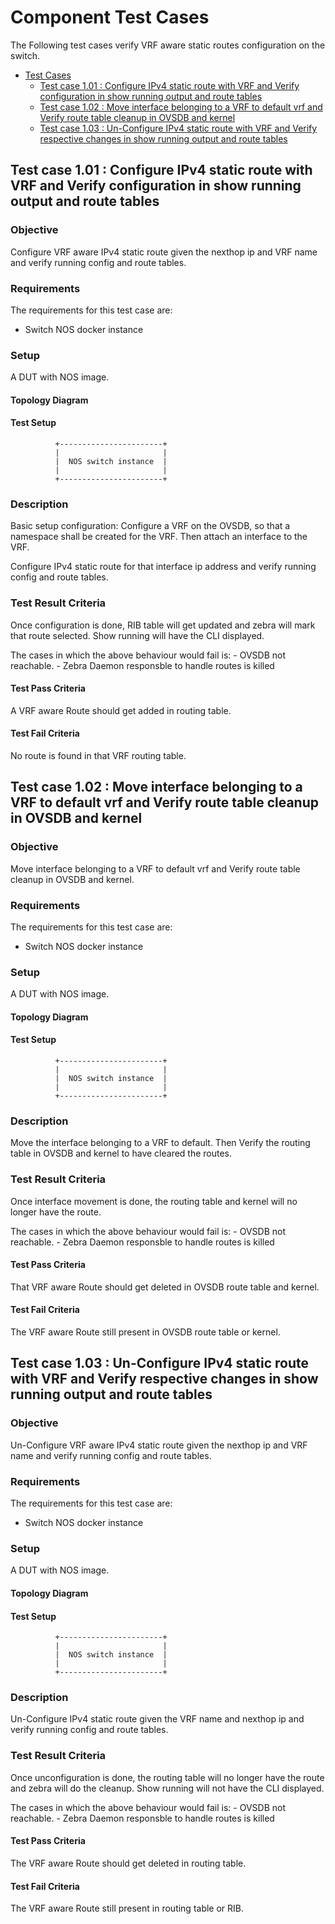 
Component Test Cases
=======
The Following test cases verify VRF aware static routes configuration on the switch.

- [Test Cases](#test-cases)
	- [Test case 1.01 : Configure IPv4 static route with VRF and Verify configuration in show running output and route tables](#test-case-1.01-:-configure-IPv4-static-routes-with-VRF-and-verify-configuration-in-show-running-output-and-route-tables)
	- [Test case 1.02 : Move interface belonging to a VRF to default vrf and Verify route table cleanup in OVSDB and kernel](#test-case-1.02-:-Move-interface-belonging-to-a-VRF-to-default-vrf-and-Verify-route-table-cleanup-in-OVSDB-and-kernel)
	- [Test case 1.03 : Un-Configure IPv4 static route with VRF and Verify respective changes in show running output and route tables](#test-case-1.03-:-Un-configure-IPv4-static-routes-with-VRF-and-verify-respective-changes-in-show-running-output-and-route-tables)


##  Test case 1.01 : Configure IPv4 static route with VRF and Verify configuration in show running output and route tables ##
### Objective ###
Configure VRF aware IPv4 static route given the nexthop ip and VRF name and verify running config and route tables.
### Requirements ###
The requirements for this test case are:
 - Switch NOS docker instance

### Setup ###
A DUT with NOS image.
#### Topology Diagram ####
#### Test Setup ####
              +-----------------------+
              |                       |
              |  NOS switch instance  |
              |                       |
              +-----------------------+
### Description ###
Basic setup configuration: Configure a VRF on the OVSDB, so that a namespace shall be created for the VRF. Then attach an interface to the VRF.

Configure IPv4 static route for that interface ip address and verify running config and route tables.


### Test Result Criteria ###
Once configuration is done, RIB table will get updated and zebra will mark that route selected. Show running will have the CLI displayed.

The cases in which the above behaviour would fail is:
	- OVSDB not reachable.
	- Zebra Daemon responsble to handle routes is killed

#### Test Pass Criteria ####
A VRF aware Route should get added in routing table.
#### Test Fail Criteria ####
No route is found in that VRF routing table.

##  Test case 1.02 : Move interface belonging to a VRF to default vrf and Verify route table cleanup in OVSDB and kernel ##
### Objective ###
Move interface belonging to a VRF to default vrf and Verify route table cleanup in OVSDB and kernel.
### Requirements ###
The requirements for this test case are:
 - Switch NOS docker instance

### Setup ###
A DUT with NOS image.

#### Topology Diagram ####
#### Test Setup ####
              +-----------------------+
              |                       |
              |  NOS switch instance  |
              |                       |
              +-----------------------+
### Description ###
Move the interface belonging to a VRF to default. Then Verify the routing table in OVSDB and kernel to have cleared the routes.

### Test Result Criteria ###
Once interface movement is done, the routing table and kernel will no longer have the route.

The cases in which the above behaviour would fail is:
	- OVSDB not reachable.
	- Zebra Daemon responsble to handle routes is killed

#### Test Pass Criteria ####
That VRF aware Route should get deleted in OVSDB route table and kernel.
#### Test Fail Criteria ####
The VRF aware Route still present in OVSDB route table or kernel.


##  Test case 1.03 : Un-Configure IPv4 static route with VRF and Verify respective changes in show running output and route tables ##
### Objective ###
Un-Configure VRF aware IPv4 static route given the nexthop ip and VRF name and verify running config and route tables.
### Requirements ###
The requirements for this test case are:
 - Switch NOS docker instance

### Setup ###
A DUT with NOS image.

#### Topology Diagram ####
#### Test Setup ####
              +-----------------------+
              |                       |
              |  NOS switch instance  |
              |                       |
              +-----------------------+
### Description ###

Un-Configure IPv4 static route given the VRF name and nexthop ip and verify running config and route tables.

### Test Result Criteria ###
Once unconfiguration is done, the routing table will no longer have the route and zebra will do the cleanup. Show running will not have the CLI displayed.

The cases in which the above behaviour would fail is:
	- OVSDB not reachable.
	- Zebra Daemon responsble to handle routes is killed

#### Test Pass Criteria ####
The VRF aware Route should get deleted in routing table.
#### Test Fail Criteria ####
The VRF aware Route still present in routing table or RIB.

